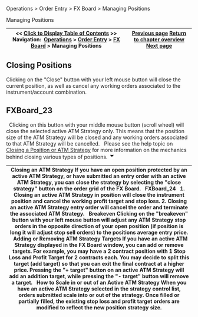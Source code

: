 ﻿
Operations > Order Entry > FX Board > Managing Positions

Managing Positions

| << [Click to Display Table of Contents](managing_positions_fx_board.md) >> **Navigation:**     [Operations](operations.md) > [Order Entry](order_entry.md) > [FX Board](fx_board.md) > Managing Positions | [Previous page](modifying_and_cancelling_orders_fx_board.md) [Return to chapter overview](fx_board.md) [Next page](properties_fx_board.md) |
| --- | --- |
## Closing Positions
Clicking on the "Close" button with your left mouse button will close the current position, as well as cancel any working orders associated to the instrument/account combination. 
 
## FXBoard_23
 
Clicking on this button with your middle mouse button (scroll wheel) will close the selected active ATM Strategy only. This means that the position size of the ATM Strategy will be closed and any working orders associated to that ATM Strategy will be cancelled.
 
Please see the help topic on [Closing a Position or ATM Strategy](closing_a_position_or_atm_stra.md) for more information on the mechanics behind closing various types of positions.
![tog_minus](tog_minus.gif)

| Closing an ATM Strategy If you have an open position protected by an active ATM Strategy, or have submitted an entry order with an active ATM Strategy, you can close the strategy by selecting the "close strategy" button on the order grid of the FX Board.   FXBoard_24   1. Closing an active ATM Strategy in position will close the instrument position and cancel the working profit target and stop loss. 2. Closing an active ATM Strategy entry order will cancel the order and terminate the associated ATM Strategy.   Breakeven Clicking on the "breakeven" button with your left mouse button will adjust any ATM Strategy stop orders in the opposite direction of your open position (if position is long it will adjust stop sell orders) to the positions average entry price.    Adding or Removing ATM Strategy Targets If you have an active ATM Strategy displayed in the FX Board window, you can add or remove targets. For example, you may have a 2 contract position with 1 Stop Loss and Profit Target for 2 contracts each. You may decide to split this target (add target) so that you can exit the final contract at a higher price. Pressing the "+ target" button on an active ATM Strategy will add an addition target, while pressing the "- target" button will remove a target.   How to Scale in or out of an Active ATM Strategy When you have an active ATM Strategy selected in the strategy control list, orders submitted scale into or out of the strategy. Once filled or partially filled, the existing stop loss and profit target orders are modified to reflect the new position strategy size. |
| --- |

